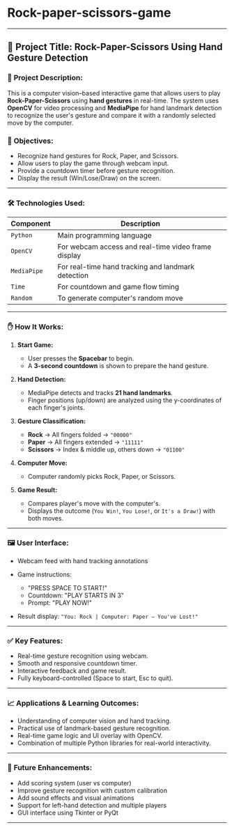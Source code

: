 # Rock-paper-scissors-game


---

## 📌 **Project Title: Rock-Paper-Scissors Using Hand Gesture Detection**

### 🧠 **Project Description:**

This is a computer vision–based interactive game that allows users to play **Rock-Paper-Scissors** using **hand gestures** in real-time. The system uses **OpenCV** for video processing and **MediaPipe** for hand landmark detection to recognize the user's gesture and compare it with a randomly selected move by the computer.

### 🎯 **Objectives:**

* Recognize hand gestures for Rock, Paper, and Scissors.
* Allow users to play the game through webcam input.
* Provide a countdown timer before gesture recognition.
* Display the result (Win/Lose/Draw) on the screen.

---

### 🛠️ **Technologies Used:**

| Component   | Description                                         |
| ----------- | --------------------------------------------------- |
| `Python`    | Main programming language                           |
| `OpenCV`    | For webcam access and real-time video frame display |
| `MediaPipe` | For real-time hand tracking and landmark detection  |
| `Time`      | For countdown and game flow timing                  |
| `Random`    | To generate computer's random move                  |

---

### ✋ **How It Works:**

1. **Start Game:**

   * User presses the **Spacebar** to begin.
   * A **3-second countdown** is shown to prepare the hand gesture.

2. **Hand Detection:**

   * MediaPipe detects and tracks **21 hand landmarks**.
   * Finger positions (up/down) are analyzed using the y-coordinates of each finger's joints.

3. **Gesture Classification:**

   * **Rock** → All fingers folded → `"00000"`
   * **Paper** → All fingers extended → `"11111"`
   * **Scissors** → Index & middle up, others down → `"01100"`

4. **Computer Move:**

   * Computer randomly picks Rock, Paper, or Scissors.

5. **Game Result:**

   * Compares player's move with the computer's.
   * Displays the outcome (`You Win!`, `You Lose!`, or `It's a Draw!`) with both moves.

---

### 🖼️ **User Interface:**

* Webcam feed with hand tracking annotations
* Game instructions:

  * "PRESS SPACE TO START!"
  * Countdown: "PLAY STARTS IN 3"
  * Prompt: "PLAY NOW!"
* Result display: `"You: Rock | Computer: Paper – You've Lost!"`

---

### ✅ **Key Features:**

* Real-time gesture recognition using webcam.
* Smooth and responsive countdown timer.
* Interactive feedback and game result.
* Fully keyboard-controlled (Space to start, Esc to quit).

---

### 📈 **Applications & Learning Outcomes:**

* Understanding of computer vision and hand tracking.
* Practical use of landmark-based gesture recognition.
* Real-time game logic and UI overlay with OpenCV.
* Combination of multiple Python libraries for real-world interactivity.

---

### 🔄 **Future Enhancements:**

* Add scoring system (user vs computer)
* Improve gesture recognition with custom calibration
* Add sound effects and visual animations
* Support for left-hand detection and multiple players
* GUI interface using Tkinter or PyQt

---


